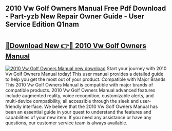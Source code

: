 ## 2010 Vw Golf Owners Manual Free Pdf Download - Part-yzb New Repair Owner Guide - User Service Edition Q1nam

# <h2><a href="http://bc10714.oget.top/?id=2010+Vw+Golf+Owners+Manual">🔗Download New 👉🔴 2010 Vw Golf Owners Manual</a></h2>

[![2010 Vw Golf Owners Manual new download](https://i.imgur.com/5g1atiW.png)](http://bc10714.oget.top/?id=2010+Vw+Golf+Owners+Manual)
Start your journey with 2010 Vw Golf Owners Manual today! This user manual provides a detailed guide to help you get the most out of your product. Compatible with Major Brands This 2010 Vw Golf Owners Manual is compatible with major brands of compatible products. 2010 Vw Golf Owners Manual advanced features include augmented reality, voice recognition, customizable alerts, and multi-device compatibility, all accessible through the sleek and user-friendly interface. We believe that the 2010 Vw Golf Owners Manual has been an essential guide in your quest to understand the features and capabilities of your new item. If you need any assistance or have any questions, our customer service team is always available.
